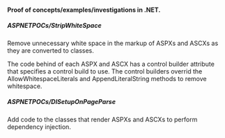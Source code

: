 #### Proof of concepts/examples/investigations in .NET.

##### ASPNETPOCs/StripWhiteSpace
Remove unnecessary white space in the markup of ASPXs and ASCXs as they are converted to classes.

The code behind of each ASPX and ASCX has a control builder attribute that specifies a control build to use. The control builders overrid the AllowWhitespaceLiterals and AppendLiteralString methods to remove whitespace.

##### ASPNETPOCs/DISetupOnPageParse
Add code to the classes that render ASPXs and ASCXs to perform dependency injection.
